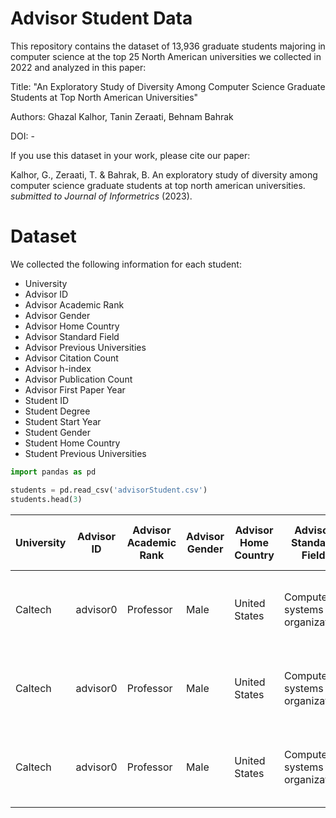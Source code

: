 # Advisor Student Data

This repository contains the dataset of 13,936 graduate students majoring in computer science at the top 25 North American universities we collected in 2022 and analyzed in this paper:

Title: "An Exploratory Study of Diversity Among Computer Science Graduate Students at Top North American Universities"

Authors: Ghazal Kalhor, Tanin Zeraati, Behnam Bahrak

DOI: -

If you use this dataset in your work, please cite our paper:

Kalhor, G., Zeraati, T. & Bahrak, B. An exploratory study of diversity among computer science graduate students at top north american universities. *submitted to Journal of Informetrics* (2023).

# Dataset

We collected the following information for each student:

* University
* Advisor ID
* Advisor Academic Rank
* Advisor Gender
* Advisor Home Country
* Advisor Standard Field
* Advisor Previous Universities
* Advisor Citation Count
* Advisor h-index
* Advisor Publication Count
* Advisor First Paper Year
* Student ID
* Student Degree
* Student Start Year
* Student Gender
* Student Home Country
* Student Previous Universities

```python
import pandas as pd

students = pd.read_csv('advisorStudent.csv')
students.head(3)
```

University|	Advisor ID|	Advisor Academic Rank|	Advisor Gender|	Advisor Home Country|	Advisor Standard Field|	Advisor Previous Universities|	Advisor Citation Count|	Advisor h-index|	Advisor Publication Count|	Advisor First Paper Year|	Student ID|	Student Degree|	Student Start Year|	Student Gender|	Student Home Country| Student Previous Universities|
|----|----|----|----|----|----|----|----|----|----|----|----|----|----|----|----|----|
|Caltech|	advisor0|	Professor|	Male|	United States|	Computer systems organization|	University of St. Thomas/University of California, Berkeley/University of California, Berkeley|	6798| 44| 307|	2002|	student0|	PHD| 2017|	Female|	United States|	Rice University|
|Caltech|	advisor0|	Professor|	Male|	United States|	Computer systems organization|	University of St. Thomas/University of California, Berkeley/University of California, Berkeley|	6798| 44| 307|	2002|	student1|	PHD| 2010|	Female|	China|	University of Science and Technology of China|
|Caltech|	advisor0|	Professor|	Male|	United States|	Computer systems organization|	University of St. Thomas/University of California, Berkeley/University of California, Berkeley|	6798| 44| 307|	2002|	student2|	PHD| 2017|	Female|	United States|	University of Nebraska - Lincoln|

